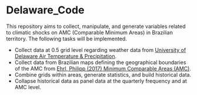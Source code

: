 # Delaware_Code

This repository aims  to collect, manipulate, and generate variables related to climatic shocks on AMC (Comparable Minimum Areas) in Brazilian territory.
The following tasks will be implemented.

* Collect data at 0.5 grid level regarding weather data from [University of Delaware Air Temperature & Precipitation](https://psl.noaa.gov/data/gridded/data.UDel_AirT_Precip.html#detail "Willmott, C. J. and K. Matsuura (2001) Terrestrial Air Temperature and Precipitation: Monthly and Annual Time Series University of Delaware Air Temperature & Precipitation").
* Collect data from Brazilian maps defining the geographical boundaries of the AMC from [Ehrl, Philipp (2017) Minimum Comparable Areas (AMC)](https://sites.google.com/site/philippehrl/research "Ehrl, Philipp (2017) Minimum comparable areas for the period 1872-2010: an aggregation of Brazilian municipalities").
* Combine grids within areas, generate statistics, and build historical data.
* Collapse historical data as panel data at the quarterly frequency and at AMC level.

